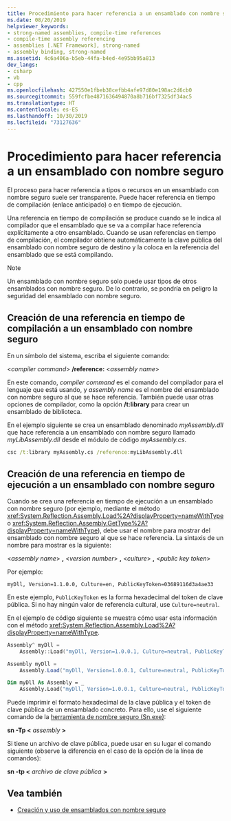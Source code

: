 ```yaml
---
title: Procedimiento para hacer referencia a un ensamblado con nombre seguro
ms.date: 08/20/2019
helpviewer_keywords:
- strong-named assemblies, compile-time references
- compile-time assembly referencing
- assemblies [.NET Framework], strong-named
- assembly binding, strong-named
ms.assetid: 4c6a406a-b5eb-44fa-b4ed-4e95bb95a813
dev_langs:
- csharp
- vb
- cpp
ms.openlocfilehash: 427550e1fbeb38cefbb4afe97d80e198ac2d6cb0
ms.sourcegitcommit: 559fcfbe4871636494870a8b716bf7325df34ac5
ms.translationtype: HT
ms.contentlocale: es-ES
ms.lasthandoff: 10/30/2019
ms.locfileid: "73127636"
---
```

# <a name="how-to-reference-a-strong-named-assembly"></a>Procedimiento para hacer referencia a un ensamblado con nombre seguro
El proceso para hacer referencia a tipos o recursos en un ensamblado con nombre seguro suele ser transparente. Puede hacer referencia en tiempo de compilación (enlace anticipado) o en tiempo de ejecución.  
  
Una referencia en tiempo de compilación se produce cuando se le indica al compilador que el ensamblado que se va a compilar hace referencia explícitamente a otro ensamblado. Cuando se usan referencias en tiempo de compilación, el compilador obtiene automáticamente la clave pública del ensamblado con nombre seguro de destino y la coloca en la referencia del ensamblado que se está compilando.
  
> [!NOTE]
> Un ensamblado con nombre seguro solo puede usar tipos de otros ensamblados con nombre seguro. De lo contrario, se pondría en peligro la seguridad del ensamblado con nombre seguro.  
  
## <a name="make-a-compile-time-reference-to-a-strong-named-assembly"></a>Creación de una referencia en tiempo de compilación a un ensamblado con nombre seguro  

En un símbolo del sistema, escriba el siguiente comando:  

\<*compiler command*>  **/reference:** \<*assembly name*>  

En este comando, *compiler command* es el comando del compilador para el lenguaje que está usando, y *assembly name* es el nombre del ensamblado con nombre seguro al que se hace referencia. También puede usar otras opciones de compilador, como la opción **/t:library** para crear un ensamblado de biblioteca.  

En el ejemplo siguiente se crea un ensamblado denominado *myAssembly.dll* que hace referencia a un ensamblado con nombre seguro llamado *myLibAssembly.dll* desde el módulo de código *myAssembly.cs*.  

```cmd
csc /t:library myAssembly.cs /reference:myLibAssembly.dll  
```  

## <a name="make-a-run-time-reference-to-a-strong-named-assembly"></a>Creación de una referencia en tiempo de ejecución a un ensamblado con nombre seguro  
  
Cuando se crea una referencia en tiempo de ejecución a un ensamblado con nombre seguro (por ejemplo, mediante el método <xref:System.Reflection.Assembly.Load%2A?displayProperty=nameWithType> o <xref:System.Reflection.Assembly.GetType%2A?displayProperty=nameWithType>), debe usar el nombre para mostrar del ensamblado con nombre seguro al que se hace referencia. La sintaxis de un nombre para mostrar es la siguiente:  

\<*assembly name*> **,** \<*version number*> **,** \<*culture*> **,** \<*public key token*>  

Por ejemplo:  

```console
myDll, Version=1.1.0.0, Culture=en, PublicKeyToken=03689116d3a4ae33   
```  

En este ejemplo, `PublicKeyToken` es la forma hexadecimal del token de clave pública. Si no hay ningún valor de referencia cultural, use `Culture=neutral`.  

En el ejemplo de código siguiente se muestra cómo usar esta información con el método <xref:System.Reflection.Assembly.Load%2A?displayProperty=nameWithType>.  

```cpp
Assembly^ myDll =
    Assembly::Load("myDll, Version=1.0.0.1, Culture=neutral, PublicKeyToken=9b35aa32c18d4fb1");
```

```csharp
Assembly myDll =
    Assembly.Load("myDll, Version=1.0.0.1, Culture=neutral, PublicKeyToken=9b35aa32c18d4fb1");
```

```vb
Dim myDll As Assembly = _
    Assembly.Load("myDll, Version=1.0.0.1, Culture=neutral, PublicKeyToken=9b35aa32c18d4fb1")
```

Puede imprimir el formato hexadecimal de la clave pública y el token de clave pública de un ensamblado concreto. Para ello, use el siguiente comando de la [herramienta de nombre seguro (Sn.exe)](../../framework/tools/sn-exe-strong-name-tool.md):  

**sn -Tp \<** *assembly* **>**  

Si tiene un archivo de clave pública, puede usar en su lugar el comando siguiente (observe la diferencia en el caso de la opción de la línea de comandos):  

**sn -tp \<** *archivo de clave pública* **>**  

## <a name="see-also"></a>Vea también

- [Creación y uso de ensamblados con nombre seguro](create-use-strong-named.md)
